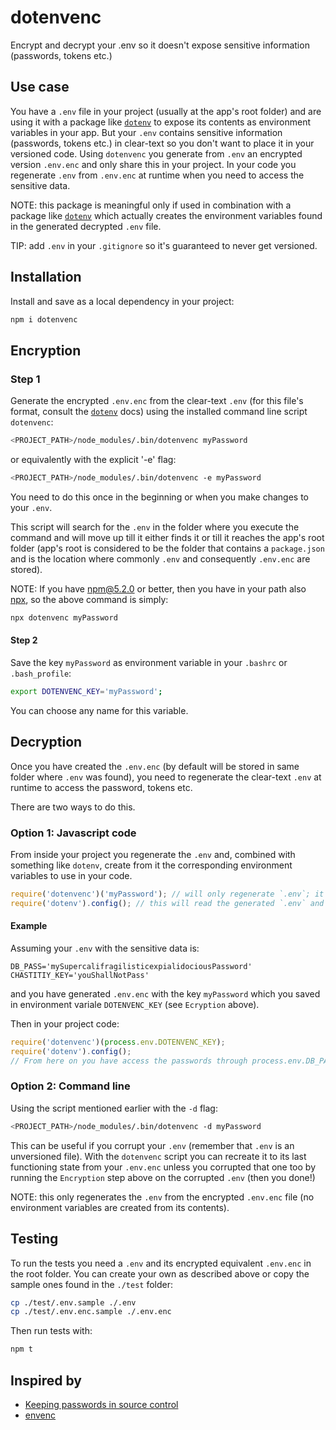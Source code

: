 # dotenvenc

  Encrypt and decrypt your .env so it doesn't expose sensitive information (passwords, tokens etc.)

## Use case

You have a `.env` file in your project (usually at the app's root folder) and are using it with a package
like [`dotenv`](https://www.npmjs.com/package/dotenv) to expose its contents as environment variables in your app.
But your `.env` contains sensitive information (passwords, tokens etc.) in clear-text so you don't want to place it in
your versioned code. Using `dotenvenc` you generate from `.env` an encrypted version `.env.enc` and only share
this in your project. In your code you regenerate `.env` from `.env.enc` at runtime when you need to access the sensitive data.

NOTE: this package is meaningful only if used in combination with a package like [`dotenv`](https://www.npmjs.com/package/dotenv) 
which actually creates the environment variables found in the generated decrypted `.env` file.

TIP: add `.env` in your `.gitignore` so it's guaranteed to never get versioned.

## Installation

Install and save as a local dependency in your project:
```bash
npm i dotenvenc
```

## Encryption

### Step 1

Generate the encrypted `.env.enc` from the clear-text `.env` (for this file's format, consult the [`dotenv`](https://www.npmjs.com/package/dotenv) docs)
using the installed command line script `dotenvenc`:

```bash
<PROJECT_PATH>/node_modules/.bin/dotenvenc myPassword
```
or equivalently with the explicit '-e' flag:
```bash
<PROJECT_PATH>/node_modules/.bin/dotenvenc -e myPassword
```

You need to do this once in the beginning or when you make changes to your `.env`.

This script will search for the `.env` in the folder where you execute the command and will move up till it either finds it
or till it reaches the app's root folder (app's root is considered to be the folder that contains a `package.json` and
is the location where commonly `.env` and consequently `.env.enc` are stored).

NOTE: If you have npm@5.2.0 or better, then you have in your path also [npx](https://www.npmjs.com/package/npx), so the above command is simply:
```bash
npx dotenvenc myPassword
```

#### Step 2

Save the key `myPassword` as environment variable in your `.bashrc` or `.bash_profile`:
```bash
export DOTENVENC_KEY='myPassword';
```

You can choose any name for this variable.

## Decryption

Once you have created the `.env.enc` (by default will be stored in same folder where `.env` was found), you need to
regenerate the clear-text `.env` at runtime to access the password, tokens etc.

There are two ways to do this.

### Option 1: Javascript code

From inside your project you regenerate the `.env` and, combined with something like `dotenv`, create from it the
corresponding environment variables to use in your code.
```javascript
require('dotenvenc')('myPassword'); // will only regenerate `.env`; it will not create any environment variables from it
require('dotenv').config(); // this will read the generated `.env` and populate process.env.* accordingly
```

#### Example

Assuming your `.env` with the sensitive data is:
```
DB_PASS='mySupercalifragilisticexpialidociousPassword'
CHASTITIY_KEY='youShallNotPass'
```
and you have generated `.env.enc` with the key `myPassword` which you saved in environment variale `DOTENVENC_KEY`  (see `Ecryption` above).

Then in your project code:
```javascript
require('dotenvenc')(process.env.DOTENVENC_KEY);
require('dotenv').config();
// From here on you have access the passwords through process.env.DB_PASS and process.env.CHASTITIY_KEY
```

### Option 2: Command line

Using the script mentioned earlier with the `-d` flag:
```bash
<PROJECT_PATH>/node_modules/.bin/dotenvenc -d myPassword
```

This can be useful if you corrupt your `.env` (remember that `.env` is an unversioned file). With the `dotenvenc` script
you can recreate it to its last functioning state from your `.env.enc` unless you corrupted that one too by running
the `Encryption` step above on the corrupted `.env` (then you done!)

NOTE: this only regenerates the `.env` from the encrypted `.env.enc` file (no environment variables are created from its contents).

## Testing

To run the tests you need a `.env` and its encrypted equivalent `.env.enc` in the root folder. You can create your own as described above or copy the sample ones found in the `./test` folder:
```bash
cp ./test/.env.sample ./.env 
cp ./test/.env.enc.sample ./.env.enc 
```

Then run tests with:
```bash
npm t
```

## Inspired by

* [Keeping passwords in source control](http://ejohn.org/blog/keeping-passwords-in-source-control/)
* [envenc](https://www.npmjs.com/package/envenc)
